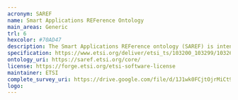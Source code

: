 ```yaml
--- 
acronym: SAREF
name: Smart Applications REFerence Ontology
main_areas: Generic
trl: 6
hexcolor: #70AD47
description: The Smart Applications REFerence ontology (SAREF) is intended to enable interoperability between solutions from different providers and among various activity sectors in the Internet of Things (IoT), thus contributing to the development of the global digital market.
specification: https://www.etsi.org/deliver/etsi_ts/103200_103299/103264/03.01.01_60/ts_103264v030101p.pdf
ontology_uri: https://saref.etsi.org/core/
license: https://forge.etsi.org/etsi-software-license
maintainer: ETSI
complete_survey_uri: https://drive.google.com/file/d/1J1wk0FCjtOjrMiCt9RPYmN9mP9-Wpl0x/view
logo: 
--- 
```

